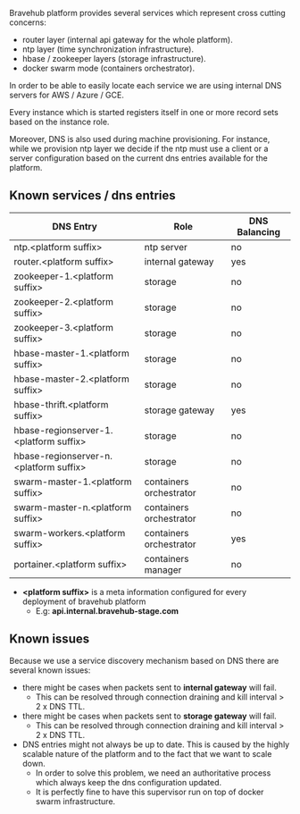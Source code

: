 Bravehub platform provides several services which represent cross cutting concerns:

- router layer (internal api gateway for the whole platform).
- ntp layer (time synchronization infrastructure).
- hbase / zookeeper layers (storage infrastructure).
- docker swarm mode (containers orchestrator).

In order to be able to easily locate each service we are using internal DNS servers for AWS / Azure / GCE.

Every instance which is started registers itself in one or more record sets based on the instance role.

Moreover, DNS is also used during machine provisioning. For instance, while we provision ntp layer we decide if the ntp must use a client or a server configuration
based on the current dns entries available for the platform.

## Known services / dns entries

| **DNS Entry** | **Role** | **DNS Balancing** |
|---------------|----------|-------------------|
| ntp.\<platform suffix\> | ntp server | no |
| router.\<platform suffix\> | internal gateway | yes |
| zookeeper-1.\<platform suffix\> | storage | no |
| zookeeper-2.\<platform suffix\> | storage | no |
| zookeeper-3.\<platform suffix\> | storage | no |
| hbase-master-1.\<platform suffix\> | storage | no |
| hbase-master-2.\<platform suffix\> | storage | no |
| hbase-thrift.\<platform suffix\> | storage gateway | yes |
| hbase-regionserver-1.\<platform suffix\> | storage | no |
| hbase-regionserver-n.\<platform suffix\> | storage | no |
| swarm-master-1.\<platform suffix\> | containers orchestrator | no |
| swarm-master-n.\<platform suffix\> | containers orchestrator | no |
| swarm-workers.\<platform suffix\> | containers orchestrator | yes |
| portainer.\<platform suffix\> | containers manager | no |

* **\<platform suffix\>** is a meta information configured for every deployment of bravehub platform
    - E.g: **api.internal.bravehub-stage.com**

## Known issues

Because we use a service discovery mechanism based on DNS there are several known issues:

- there might be cases when packets sent to **internal gateway** will fail.
    + This can be resolved through connection draining and kill interval > 2 x DNS TTL.
- there might be cases when packets sent to **storage gateway** will fail.
    + This can be resolved through connection draining and kill interval > 2 x DNS TTL.
- DNS entries might not always be up to date. This is caused by the highly scalable nature of the platform and to the fact that we want to scale down.
    + In order to solve this problem, we need an authoritative process which always keep the dns configuration updated.
    + It is perfectly fine to have this supervisor run on top of docker swarm infrastructure.
